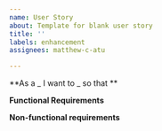 ```yaml
---
name: User Story
about: Template for blank user story
title: ''
labels: enhancement
assignees: matthew-c-atu

---
```


**As a _ I want to _ so that **

**Functional Requirements**

**Non-functional requirements**
